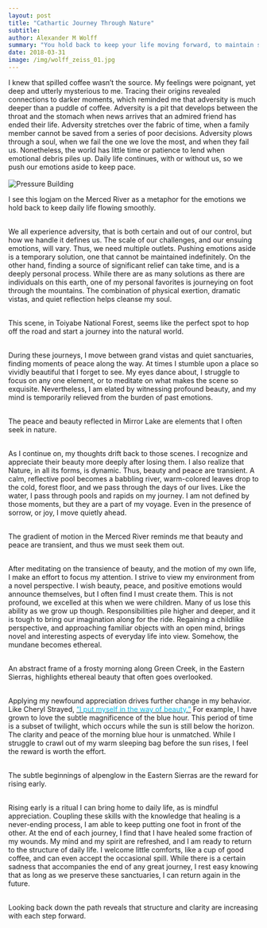 ```yaml
---
layout: post
title: "Cathartic Journey Through Nature"
subtitle:
author: Alexander M Wolff
summary: "You hold back to keep your life moving forward, to maintain stability, but you can feel the pressure building. The wise, old ones said that nature offers release. So, you run to wide open spaces, and stumble upon a scene of peace. Reflecting on the scene, you feel as though it evinces the solitude and clarity you sought. Nonetheless, Nature is dynamic, and reminds you that beauty and peace are transient. As your meditation deepens, you begin to notice the dream-like qualities of scenes you overlooked in the past. Bringing your newfound vision forth, it dawns on you that enlightenment is subtler than you expected. It is a process that rewards you each day. With a final glance backward, you realize that you left pain behind and gained clarity simply by putting one foot in front of the other, and that keeps you moving forward."
date: 2018-03-31
image: /img/wolff_zeiss_01.jpg
---
```


<div class="narrow-lead">
I knew that spilled coffee wasn’t the source. My feelings were poignant, yet deep and utterly mysterious to me. Tracing their origins revealed connections to darker moments, which reminded me that adversity is much deeper than a puddle of coffee. Adversity is a pit that develops between the throat and the stomach when news arrives that an admired friend has ended their life. Adversity stretches over the fabric of time, when a family member cannot be saved from a series of poor decisions. Adversity plows through a soul, when we fail the one we love the most, and when they fail us. Nonetheless, the world has little time or patience to lend when emotional debris piles up. Daily life continues, with or without us, so we push our emotions aside to keep pace.
</div>

<br>
<div class="top-center-block">
<img class="image" src="/img/wolff_zeiss_01.jpg" alt="Pressure Building">
<p>I see this logjam on the Merced River as a metaphor for the emotions we hold back to keep daily life flowing smoothly.</p>
</div>

<br>
<div class="narrow-lead">
We all experience adversity, that is both certain and out of our control, but how we handle it defines us. The scale of our challenges, and our ensuing emotions, will vary. Thus, we need multiple outlets. Pushing emotions aside is a temporary solution, one that cannot be maintained indefinitely. On the other hand, finding a source of significant relief can take time, and is a deeply personal process. While there are as many solutions as there are individuals on this earth, one of my personal favorites is journeying on foot through the mountains. The combination of physical exertion, dramatic vistas, and quiet reflection helps cleanse my soul.
</div>


<br>
<div class="top-center-block">
	<img class="image" src="/img/wolff_zeiss_02.jpg" alt="">
	<p>This scene, in Toiyabe National Forest, seems like the perfect spot to hop off the road and start a journey into the natural world.</p>
</div>

<br>
<div class="narrow-lead">
During these journeys, I move between grand vistas and quiet sanctuaries, finding moments of peace along the way. At times I stumble upon a place so vividly beautiful that I forget to see. My eyes dance about, I struggle to focus on any one element, or to meditate on what makes the scene so exquisite. Nevertheless, I am elated by witnessing profound beauty, and my mind is temporarily relieved from the burden of past emotions.
</div>


<br>
<div class="top-center-block">
	<img class="image" src="/img/wolff_zeiss_03.jpg" alt="">
	<p>The peace and beauty reflected in Mirror Lake are elements that I often seek in nature.</p>
</div>

<br>
<div class="narrow-lead">
As I continue on, my thoughts drift back to those scenes. I recognize and appreciate their beauty more deeply after losing them. I also realize that Nature, in all its forms, is dynamic. Thus, beauty and peace are transient. A calm, reflective pool becomes a babbling river, warm-colored leaves drop to the cold, forest floor, and we pass through the days of our lives. Like the water, I pass through pools and rapids on my journey. I am not defined by those moments, but they are a part of my voyage. Even in the presence of sorrow, or joy, I move quietly ahead.
</div>


<br>
<div class="top-center-block">
	<img class="image" src="/img/wolff_zeiss_04.jpg" alt="">
	<p>The gradient of motion in the Merced River reminds me that beauty and peace are transient, and thus we must seek them out.</p>
</div>

<br>
<div class="narrow-lead">
After meditating on the transience of beauty, and the motion of my own life, I make an effort to focus my attention. I strive to view my environment from a novel perspective. I wish beauty, peace, and positive emotions would announce themselves, but I often find I must create them. This is not profound, we excelled at this when we were children. Many of us lose this ability as we grow up though. Responsibilities pile higher and deeper, and it is tough to bring our imagination along for the ride. Regaining a childlike perspective, and approaching familiar objects with an open mind, brings novel and interesting aspects of everyday life into view. Somehow, the mundane becomes ethereal.
</div>


<br>
<div class="top-center-block">
	<img class="image" src="/img/wolff_zeiss_05.jpg" alt="">
	<p>An abstract frame of a frosty morning along Green Creek, in the Eastern Sierras, highlights ethereal beauty that often goes overlooked.</p>
</div>

<br>
<div class="narrow-lead">
Applying my newfound appreciation drives further change in my behavior. Like Cheryl Strayed, <a href='https://medium.com/@MichaelaHaas/celebrating-mothers-day-when-you-re-motherless-a-deeply-personal-interview-with-cheryl-strayed-83ae972de752'><font color="#0bb9e5">“I put myself in the way of beauty.”</font></a> For example, I have grown to love the subtle magnificence of the blue hour. This period of time is a subset of twilight, which occurs while the sun is still below the horizon. The clarity and peace of the morning blue hour is unmatched. While I struggle to crawl out of my warm sleeping bag before the sun rises, I feel the reward is worth the effort.
</div>


<br>
<div class="top-center-block">
	<img class="image" src="/img/wolff_zeiss_06.jpg" alt="">
	<p>The subtle beginnings of alpenglow in the Eastern Sierras are the reward for rising early.</p>
</div>

<br>
<div class="narrow-lead">
Rising early is a ritual I can bring home to daily life, as is mindful appreciation. Coupling these skills with the knowledge that healing is a never-ending process, I am able to keep putting one foot in front of the other. At the end of each journey, I find that I have healed some fraction of my wounds. My mind and my spirit are refreshed, and I am ready to return to the structure of daily life. I welcome little comforts, like a cup of good coffee, and can even accept the occasional spill. While there is a certain sadness that accompanies the end of any great journey, I rest easy knowing that as long as we preserve these sanctuaries, I can return again in the future. 
</div>

<br>
<div class="top-center-block">
	<img class="image" src="/img/wolff_zeiss_07.jpg" alt="">
	<p>Looking back down the path reveals that structure and clarity are increasing with each step forward.</p>
</div>



